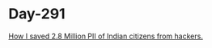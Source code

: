 # Day-291

[How I saved 2.8 Million PII of Indian citizens from hackers.](https://mrcarlo.medium.com/how-i-saved-2-8-million-pii-of-indian-citizens-from-hackers-ecb571ff83e7)
